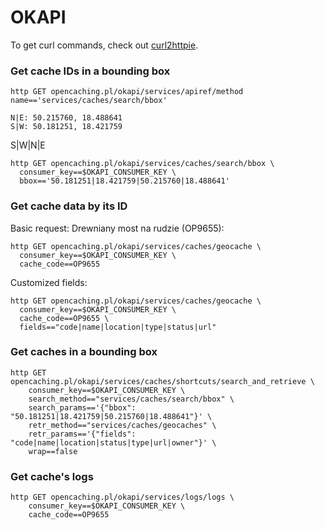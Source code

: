 # OKAPI

To get curl commands, check out [curl2httpie](https://curl2httpie.online).

### Get cache IDs in a bounding box

```console
http GET opencaching.pl/okapi/services/apiref/method name=='services/caches/search/bbox'
```

```
N|E: 50.215760, 18.488641
S|W: 50.181251, 18.421759
```

S|W|N|E

```console
http GET opencaching.pl/okapi/services/caches/search/bbox \
  consumer_key==$OKAPI_CONSUMER_KEY \
  bbox=='50.181251|18.421759|50.215760|18.488641'
```

### Get cache data by its ID

Basic request: Drewniany most na rudzie (OP9655):

```console
http GET opencaching.pl/okapi/services/caches/geocache \
  consumer_key==$OKAPI_CONSUMER_KEY \
  cache_code==OP9655
```

Customized fields:

```console
http GET opencaching.pl/okapi/services/caches/geocache \
  consumer_key==$OKAPI_CONSUMER_KEY \
  cache_code==OP9655 \
  fields=="code|name|location|type|status|url"
```

### Get caches in a bounding box

```console
http GET opencaching.pl/okapi/services/caches/shortcuts/search_and_retrieve \
    consumer_key==$OKAPI_CONSUMER_KEY \
    search_method=="services/caches/search/bbox" \
    search_params=='{"bbox": "50.181251|18.421759|50.215760|18.488641"}' \
    retr_method=="services/caches/geocaches" \
    retr_params=='{"fields": "code|name|location|status|type|url|owner"}' \
    wrap==false
```

### Get cache's logs

```console
http GET opencaching.pl/okapi/services/logs/logs \
    consumer_key==$OKAPI_CONSUMER_KEY \
    cache_code==OP9655
```
